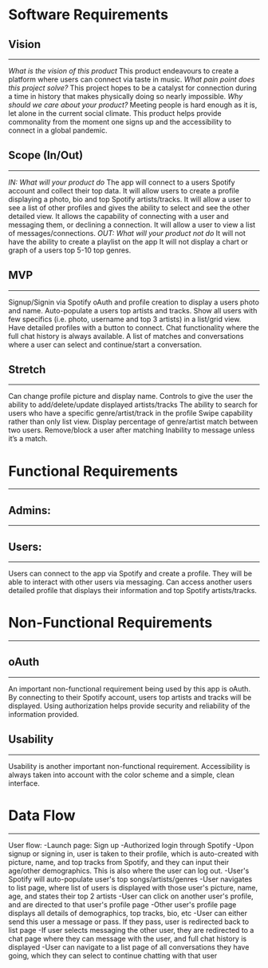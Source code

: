 # Software Requirements

## Vision
---
 <i>What is the vision of this product</i>
This product endeavours to create a platform where users can connect via taste in music.
<i>What pain point does this project solve?</i>
This project hopes to be a catalyst for connection during a time in history that makes physically doing so nearly impossible.
<i>Why should we care about your product?</i>
Meeting people is hard enough as it is, let alone in the current social climate. This product helps provide commonality from the moment one signs up and the accessibility to connect in a global pandemic.

## Scope (In/Out)
---
<i>IN: What will your product do</i>
The app will connect to a users Spotify account and collect their top data.
It will allow users to create a profile displaying a photo, bio and top Spotify artists/tracks.
It will allow a user to see a list of other profiles and gives the ability to select and see the other detailed view. 
It allows the capability of connecting with a user and messaging them, or declining a connection.
It will allow a user to view a list of messages/connections. 
<i>OUT: What will your product not do</i>
It will not have the ability to create a playlist on the app
It will not display a chart or graph of a users top 5-10 top genres.

## MVP
---
Signup/Signin via Spotify oAuth and profile creation to display a users photo and name.
Auto-populate a users top artists and tracks.
Show all users with few specifics (i.e. photo, username and top 3 artists) in a list/grid view.
Have detailed profiles with a button to connect.
Chat functionality where the full chat history is always available.
A list of matches and conversations where a user can select and continue/start a conversation.

## Stretch
---
Can change profile picture and display name.
Controls to give the user the ability to add/delete/update displayed artists/tracks
The ability to search for users who have a specific genre/artist/track in the profile
Swipe capability rather than only list view.
Display percentage of genre/artist match between two users.
Remove/block a user after matching
Inability to message unless it’s a match.

# Functional Requirements
---
## Admins:
---

## Users:
---
Users can connect to the app via Spotify and create a profile. They will be able to interact with other users via messaging. Can access another users detailed profile that displays their information and top Spotify artists/tracks.

# Non-Functional Requirements
---
## oAuth
---
An important non-functional requirement being used by this app is oAuth. By connecting to their Spotify account, users top artists and tracks will be displayed. Using authorization helps provide security and reliability of the information provided.

## Usability 
---
Usability is another important non-functional requirement. Accessibility is always taken into account with the color scheme and a simple, clean interface.

# Data Flow
---
 User flow:
-Launch page: Sign up
-Authorized login through Spotify
-Upon signup or signing in, user is taken to their profile, which is auto-created with picture, name, and top tracks from Spotify, and they can input their age/other demographics. This is also where the user can log out.
-User's Spotify will auto-populate user's top songs/artists/genres
-User navigates to list page, where list of users is displayed with those user's picture, name, age, and states their top 2 artists
-User can click on another user's profile, and are directed to that user's profile page
-Other user's profile page displays all details of demographics, top tracks, bio, etc
-User can either send this user a message or pass. If they pass, user is redirected back to list page
-If user selects messaging the other user, they are redirected to a chat page where they can message with the user, and full chat history is displayed
-User can navigate to a list page of all conversations they have going, which they can select to continue chatting with that user
